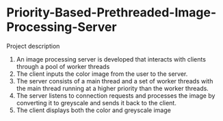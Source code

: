 # Priority-Based-Prethreaded-Image-Processing-Server
Project description
1. An image processing server is developed that interacts with clients through a pool of worker threads
2. The client inputs the color image from the user to the server.
3. The server consists of a main thread and a set of worker threads with the main thread running at a higher priority than the worker threads.
4. The server listens to connection requests and processes the image by converting it to greyscale and sends it back to the client.
5. The client displays both the color and greyscale image
